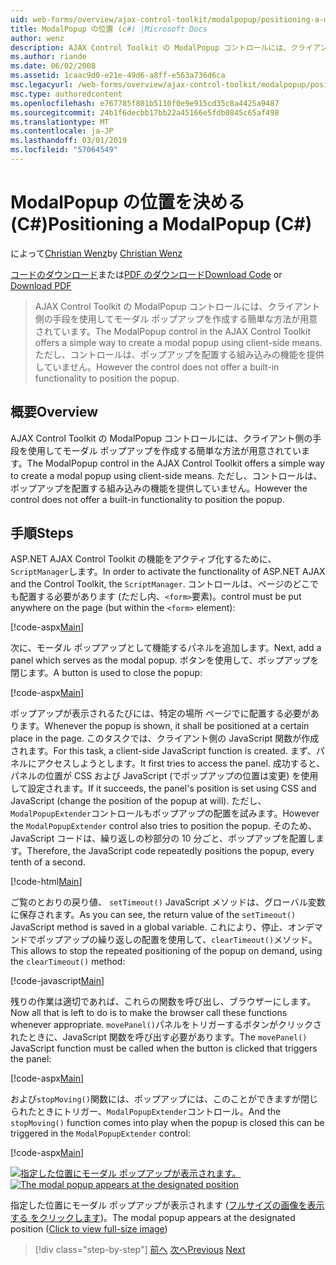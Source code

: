 ```yaml
---
uid: web-forms/overview/ajax-control-toolkit/modalpopup/positioning-a-modalpopup-cs
title: ModalPopup の位置 (c#) |Microsoft Docs
author: wenz
description: AJAX Control Toolkit の ModalPopup コントロールには、クライアント側の手段を使用してモーダル ポップアップを作成する簡単な方法が用意されています。 ただし、制御は提供されませんをしています.
ms.author: riande
ms.date: 06/02/2008
ms.assetid: 1caac9d0-e21e-49d6-a8ff-e563a736d6ca
msc.legacyurl: /web-forms/overview/ajax-control-toolkit/modalpopup/positioning-a-modalpopup-cs
msc.type: authoredcontent
ms.openlocfilehash: e767785f801b5110f0e9e915cd35c8a4425a9487
ms.sourcegitcommit: 24b1f6decbb17bb22a45166e5fdb0845c65af498
ms.translationtype: MT
ms.contentlocale: ja-JP
ms.lasthandoff: 03/01/2019
ms.locfileid: "57064549"
---
```

<a name="positioning-a-modalpopup-c"></a><span data-ttu-id="12678-104">ModalPopup の位置を決める (C#)</span><span class="sxs-lookup"><span data-stu-id="12678-104">Positioning a ModalPopup (C#)</span></span>
====================
<span data-ttu-id="12678-105">によって[Christian Wenz](https://github.com/wenz)</span><span class="sxs-lookup"><span data-stu-id="12678-105">by [Christian Wenz](https://github.com/wenz)</span></span>

<span data-ttu-id="12678-106">[コードのダウンロード](http://download.microsoft.com/download/2/4/0/24052038-f942-4336-905b-b60ae56f0dd5/ModalPopup4.cs.zip)または[PDF のダウンロード](http://download.microsoft.com/download/b/6/a/b6ae89ee-df69-4c87-9bfb-ad1eb2b23373/modalpopup4CS.pdf)</span><span class="sxs-lookup"><span data-stu-id="12678-106">[Download Code](http://download.microsoft.com/download/2/4/0/24052038-f942-4336-905b-b60ae56f0dd5/ModalPopup4.cs.zip) or [Download PDF](http://download.microsoft.com/download/b/6/a/b6ae89ee-df69-4c87-9bfb-ad1eb2b23373/modalpopup4CS.pdf)</span></span>

> <span data-ttu-id="12678-107">AJAX Control Toolkit の ModalPopup コントロールには、クライアント側の手段を使用してモーダル ポップアップを作成する簡単な方法が用意されています。</span><span class="sxs-lookup"><span data-stu-id="12678-107">The ModalPopup control in the AJAX Control Toolkit offers a simple way to create a modal popup using client-side means.</span></span> <span data-ttu-id="12678-108">ただし、コントロールは、ポップアップを配置する組み込みの機能を提供していません。</span><span class="sxs-lookup"><span data-stu-id="12678-108">However the control does not offer a built-in functionality to position the popup.</span></span>


## <a name="overview"></a><span data-ttu-id="12678-109">概要</span><span class="sxs-lookup"><span data-stu-id="12678-109">Overview</span></span>

<span data-ttu-id="12678-110">AJAX Control Toolkit の ModalPopup コントロールには、クライアント側の手段を使用してモーダル ポップアップを作成する簡単な方法が用意されています。</span><span class="sxs-lookup"><span data-stu-id="12678-110">The ModalPopup control in the AJAX Control Toolkit offers a simple way to create a modal popup using client-side means.</span></span> <span data-ttu-id="12678-111">ただし、コントロールは、ポップアップを配置する組み込みの機能を提供していません。</span><span class="sxs-lookup"><span data-stu-id="12678-111">However the control does not offer a built-in functionality to position the popup.</span></span>

## <a name="steps"></a><span data-ttu-id="12678-112">手順</span><span class="sxs-lookup"><span data-stu-id="12678-112">Steps</span></span>

<span data-ttu-id="12678-113">ASP.NET AJAX Control Toolkit の機能をアクティブ化するために、`ScriptManager`します。</span><span class="sxs-lookup"><span data-stu-id="12678-113">In order to activate the functionality of ASP.NET AJAX and the Control Toolkit, the `ScriptManager`.</span></span> <span data-ttu-id="12678-114">コントロールは、ページのどこでも配置する必要があります (ただし内、`<form>`要素)。</span><span class="sxs-lookup"><span data-stu-id="12678-114">control must be put anywhere on the page (but within the `<form>` element):</span></span>

[!code-aspx[Main](positioning-a-modalpopup-cs/samples/sample1.aspx)]

<span data-ttu-id="12678-115">次に、モーダル ポップアップとして機能するパネルを追加します。</span><span class="sxs-lookup"><span data-stu-id="12678-115">Next, add a panel which serves as the modal popup.</span></span> <span data-ttu-id="12678-116">ボタンを使用して、ポップアップを閉じます。</span><span class="sxs-lookup"><span data-stu-id="12678-116">A button is used to close the popup:</span></span>

[!code-aspx[Main](positioning-a-modalpopup-cs/samples/sample2.aspx)]

<span data-ttu-id="12678-117">ポップアップが表示されるたびには、特定の場所 ページでに配置する必要があります。</span><span class="sxs-lookup"><span data-stu-id="12678-117">Whenever the popup is shown, it shall be positioned at a certain place in the page.</span></span> <span data-ttu-id="12678-118">このタスクでは、クライアント側の JavaScript 関数が作成されます。</span><span class="sxs-lookup"><span data-stu-id="12678-118">For this task, a client-side JavaScript function is created.</span></span> <span data-ttu-id="12678-119">まず、パネルにアクセスしようとします。</span><span class="sxs-lookup"><span data-stu-id="12678-119">It first tries to access the panel.</span></span> <span data-ttu-id="12678-120">成功すると、パネルの位置が CSS および JavaScript (でポップアップの位置は変更) を使用して設定されます。</span><span class="sxs-lookup"><span data-stu-id="12678-120">If it succeeds, the panel's position is set using CSS and JavaScript (change the position of the popup at will).</span></span> <span data-ttu-id="12678-121">ただし、`ModalPopupExtender`コントロールもポップアップの配置を試みます。</span><span class="sxs-lookup"><span data-stu-id="12678-121">However the `ModalPopupExtender` control also tries to position the popup.</span></span> <span data-ttu-id="12678-122">そのため、JavaScript コードは、繰り返しの秒部分の 10 分ごと、ポップアップを配置します。</span><span class="sxs-lookup"><span data-stu-id="12678-122">Therefore, the JavaScript code repeatedly positions the popup, every tenth of a second.</span></span>

[!code-html[Main](positioning-a-modalpopup-cs/samples/sample3.html)]

<span data-ttu-id="12678-123">ご覧のとおりの戻り値、 `setTimeout()` JavaScript メソッドは、グローバル変数に保存されます。</span><span class="sxs-lookup"><span data-stu-id="12678-123">As you can see, the return value of the `setTimeout()` JavaScript method is saved in a global variable.</span></span> <span data-ttu-id="12678-124">これにより、停止、オンデマンドでポップアップの繰り返しの配置を使用して、`clearTimeout()`メソッド。</span><span class="sxs-lookup"><span data-stu-id="12678-124">This allows to stop the repeated positioning of the popup on demand, using the `clearTimeout()` method:</span></span>

[!code-javascript[Main](positioning-a-modalpopup-cs/samples/sample4.js)]

<span data-ttu-id="12678-125">残りの作業は適切であれば、これらの関数を呼び出し、ブラウザーにします。</span><span class="sxs-lookup"><span data-stu-id="12678-125">Now all that is left to do is to make the browser call these functions whenever appropriate.</span></span> <span data-ttu-id="12678-126">`movePanel()`パネルをトリガーするボタンがクリックされたときに、JavaScript 関数を呼び出す必要があります。</span><span class="sxs-lookup"><span data-stu-id="12678-126">The `movePanel()` JavaScript function must be called when the button is clicked that triggers the panel:</span></span>

[!code-aspx[Main](positioning-a-modalpopup-cs/samples/sample5.aspx)]

<span data-ttu-id="12678-127">および`stopMoving()`関数には、ポップアップには、このことができますが閉じられたときにトリガー、`ModalPopupExtender`コントロール。</span><span class="sxs-lookup"><span data-stu-id="12678-127">And the `stopMoving()` function comes into play when the popup is closed this can be triggered in the `ModalPopupExtender` control:</span></span>

[!code-aspx[Main](positioning-a-modalpopup-cs/samples/sample6.aspx)]


<span data-ttu-id="12678-128">[![指定した位置にモーダル ポップアップが表示されます。](positioning-a-modalpopup-cs/_static/image2.png)](positioning-a-modalpopup-cs/_static/image1.png)</span><span class="sxs-lookup"><span data-stu-id="12678-128">[![The modal popup appears at the designated position](positioning-a-modalpopup-cs/_static/image2.png)](positioning-a-modalpopup-cs/_static/image1.png)</span></span>

<span data-ttu-id="12678-129">指定した位置にモーダル ポップアップが表示されます ([フルサイズの画像を表示する をクリックします](positioning-a-modalpopup-cs/_static/image3.png))。</span><span class="sxs-lookup"><span data-stu-id="12678-129">The modal popup appears at the designated position ([Click to view full-size image](positioning-a-modalpopup-cs/_static/image3.png))</span></span>

> [!div class="step-by-step"]
> <span data-ttu-id="12678-130">[前へ](handling-postbacks-from-a-modalpopup-cs.md)
> [次へ](launching-a-modal-popup-window-from-server-code-vb.md)</span><span class="sxs-lookup"><span data-stu-id="12678-130">[Previous](handling-postbacks-from-a-modalpopup-cs.md)
[Next](launching-a-modal-popup-window-from-server-code-vb.md)</span></span>
